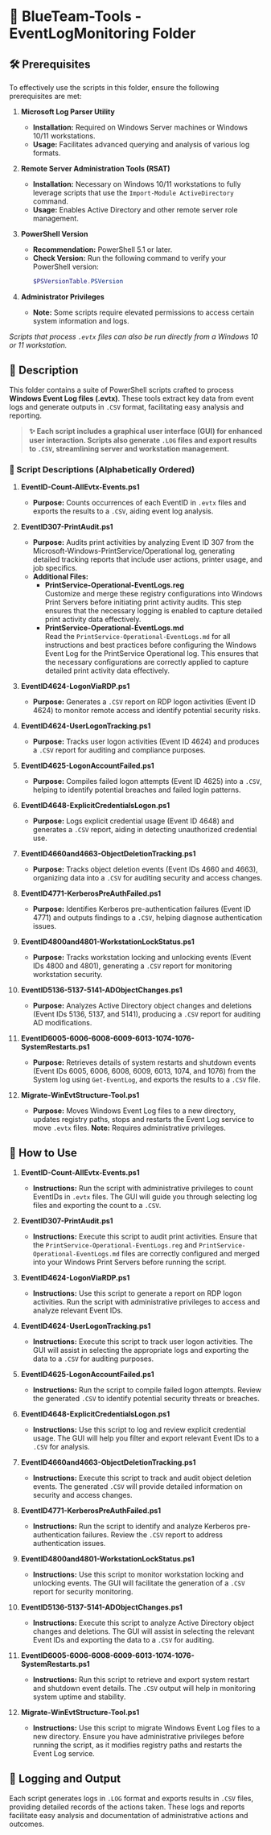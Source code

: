 # 📂 BlueTeam-Tools - EventLogMonitoring Folder

## 🛠️ Prerequisites

To effectively use the scripts in this folder, ensure the following prerequisites are met:

1. **Microsoft Log Parser Utility**  
   - **Installation:** Required on Windows Server machines or Windows 10/11 workstations.  
   - **Usage:** Facilitates advanced querying and analysis of various log formats.

2. **Remote Server Administration Tools (RSAT)**  
   - **Installation:** Necessary on Windows 10/11 workstations to fully leverage scripts that use the `Import-Module ActiveDirectory` command.  
   - **Usage:** Enables Active Directory and other remote server role management.

3. **PowerShell Version**  
   - **Recommendation:** PowerShell 5.1 or later.  
   - **Check Version:** Run the following command to verify your PowerShell version:
     ```powershell
     $PSVersionTable.PSVersion
     ```

4. **Administrator Privileges**  
   - **Note:** Some scripts require elevated permissions to access certain system information and logs.

*Scripts that process `.evtx` files can also be run directly from a Windows 10 or 11 workstation.*

## 📄 Description

This folder contains a suite of PowerShell scripts crafted to process **Windows Event Log files (.evtx)**. These tools extract key data from event logs and generate outputs in `.CSV` format, facilitating easy analysis and reporting.

> **✨ Each script includes a graphical user interface (GUI) for enhanced user interaction. Scripts also generate `.LOG` files and export results to `.CSV`, streamlining server and workstation management.**

### 📜 Script Descriptions (Alphabetically Ordered)

1. **EventID-Count-AllEvtx-Events.ps1**  
   - **Purpose:** Counts occurrences of each EventID in `.evtx` files and exports the results to a `.CSV`, aiding event log analysis.

2. **EventID307-PrintAudit.ps1**  
   - **Purpose:** Audits print activities by analyzing Event ID 307 from the Microsoft-Windows-PrintService/Operational log, generating detailed tracking reports that include user actions, printer usage, and job specifics.
   - **Additional Files:**
     - **PrintService-Operational-EventLogs.reg**  
       Customize and merge these registry configurations into Windows Print Servers before initiating print activity audits. This step ensures that the necessary logging is enabled to capture detailed print activity data effectively.
     - **PrintService-Operational-EventLogs.md**  
       Read the `PrintService-Operational-EventLogs.md` for all instructions and best practices before configuring the Windows Event Log for the PrintService Operational log. This ensures that the necessary configurations are correctly applied to capture detailed print activity data effectively.

3. **EventID4624-LogonViaRDP.ps1**  
   - **Purpose:** Generates a `.CSV` report on RDP logon activities (Event ID 4624) to monitor remote access and identify potential security risks.

4. **EventID4624-UserLogonTracking.ps1**  
   - **Purpose:** Tracks user logon activities (Event ID 4624) and produces a `.CSV` report for auditing and compliance purposes.

5. **EventID4625-LogonAccountFailed.ps1**  
   - **Purpose:** Compiles failed logon attempts (Event ID 4625) into a `.CSV`, helping to identify potential breaches and failed login patterns.

6. **EventID4648-ExplicitCredentialsLogon.ps1**  
   - **Purpose:** Logs explicit credential usage (Event ID 4648) and generates a `.CSV` report, aiding in detecting unauthorized credential use.

7. **EventID4660and4663-ObjectDeletionTracking.ps1**  
   - **Purpose:** Tracks object deletion events (Event IDs 4660 and 4663), organizing data into a `.CSV` for auditing security and access changes.

8. **EventID4771-KerberosPreAuthFailed.ps1**  
   - **Purpose:** Identifies Kerberos pre-authentication failures (Event ID 4771) and outputs findings to a `.CSV`, helping diagnose authentication issues.

9. **EventID4800and4801-WorkstationLockStatus.ps1**  
   - **Purpose:** Tracks workstation locking and unlocking events (Event IDs 4800 and 4801), generating a `.CSV` report for monitoring workstation security.

10. **EventID5136-5137-5141-ADObjectChanges.ps1**  
    - **Purpose:** Analyzes Active Directory object changes and deletions (Event IDs 5136, 5137, and 5141), producing a `.CSV` report for auditing AD modifications.

11. **EventID6005-6006-6008-6009-6013-1074-1076-SystemRestarts.ps1**  
    - **Purpose:** Retrieves details of system restarts and shutdown events (Event IDs 6005, 6006, 6008, 6009, 6013, 1074, and 1076) from the System log using `Get-EventLog`, and exports the results to a `.CSV` file.

12. **Migrate-WinEvtStructure-Tool.ps1**  
    - **Purpose:** Moves Windows Event Log files to a new directory, updates registry paths, stops and restarts the Event Log service to move `.evtx` files. **Note:** Requires administrative privileges.

## 🚀 How to Use

1. **EventID-Count-AllEvtx-Events.ps1**  
   - **Instructions:** Run the script with administrative privileges to count EventIDs in `.evtx` files. The GUI will guide you through selecting log files and exporting the count to a `.CSV`.

2. **EventID307-PrintAudit.ps1**  
   - **Instructions:** Execute this script to audit print activities. Ensure that the `PrintService-Operational-EventLogs.reg` and `PrintService-Operational-EventLogs.md` files are correctly configured and merged into your Windows Print Servers before running the script.

3. **EventID4624-LogonViaRDP.ps1**  
   - **Instructions:** Use this script to generate a report on RDP logon activities. Run the script with administrative privileges to access and analyze relevant Event IDs.

4. **EventID4624-UserLogonTracking.ps1**  
   - **Instructions:** Execute this script to track user logon activities. The GUI will assist in selecting the appropriate logs and exporting the data to a `.CSV` for auditing purposes.

5. **EventID4625-LogonAccountFailed.ps1**  
   - **Instructions:** Run the script to compile failed logon attempts. Review the generated `.CSV` to identify potential security threats or breaches.

6. **EventID4648-ExplicitCredentialsLogon.ps1**  
   - **Instructions:** Use this script to log and review explicit credential usage. The GUI will help you filter and export relevant Event IDs to a `.CSV` for analysis.

7. **EventID4660and4663-ObjectDeletionTracking.ps1**  
   - **Instructions:** Execute this script to track and audit object deletion events. The generated `.CSV` will provide detailed information on security and access changes.

8. **EventID4771-KerberosPreAuthFailed.ps1**  
   - **Instructions:** Run the script to identify and analyze Kerberos pre-authentication failures. Review the `.CSV` report to address authentication issues.

9. **EventID4800and4801-WorkstationLockStatus.ps1**  
   - **Instructions:** Use this script to monitor workstation locking and unlocking events. The GUI will facilitate the generation of a `.CSV` report for security monitoring.

10. **EventID5136-5137-5141-ADObjectChanges.ps1**  
    - **Instructions:** Execute this script to analyze Active Directory object changes and deletions. The GUI will assist in selecting the relevant Event IDs and exporting the data to a `.CSV` for auditing.

11. **EventID6005-6006-6008-6009-6013-1074-1076-SystemRestarts.ps1**  
    - **Instructions:** Run this script to retrieve and export system restart and shutdown event details. The `.CSV` output will help in monitoring system uptime and stability.

12. **Migrate-WinEvtStructure-Tool.ps1**  
    - **Instructions:** Use this script to migrate Windows Event Log files to a new directory. Ensure you have administrative privileges before running the script, as it modifies registry paths and restarts the Event Log service.

## 📝 Logging and Output

Each script generates logs in `.LOG` format and exports results in `.CSV` files, providing detailed records of the actions taken. These logs and reports facilitate easy analysis and documentation of administrative actions and outcomes.
